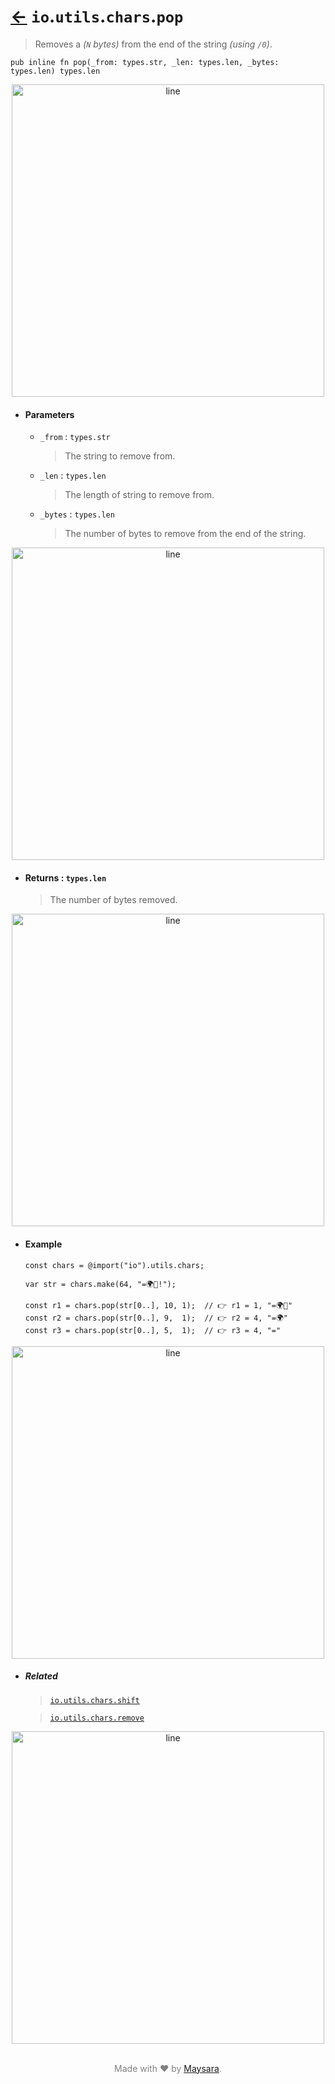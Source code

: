 # [←](../readme.md) `io`.`utils`.`chars`.`pop`

>  Removes a _(`N` bytes)_ from the end of the string _(using `/0`)_.

```zig
pub inline fn pop(_from: types.str, _len: types.len, _bytes: types.len) types.len
```


<div align="center">
<img src="https://raw.githubusercontent.com/Super-ZIG/io/refs/heads/main/docs/dist/img/md/line.png" alt="line" style="width:500px;"/>
</div>

- #### Parameters

    - `_from` : `types.str`

        > The string to remove from.


    - `_len` : `types.len`

        > The length of string to remove from.

    - `_bytes` : `types.len`

        > The number of bytes to remove from the end of the string.

<div align="center">
<img src="https://raw.githubusercontent.com/Super-ZIG/io/refs/heads/main/docs/dist/img/md/line.png" alt="line" style="width:500px;"/>
</div>

- #### Returns : `types.len`

    > The number of bytes removed.

<div align="center">
<img src="https://raw.githubusercontent.com/Super-ZIG/io/refs/heads/main/docs/dist/img/md/line.png" alt="line" style="width:500px;"/>
</div>

- #### Example

    ```zig
    const chars = @import("io").utils.chars;
    ```

    ```zig
    var str = chars.make(64, "=🌍🌟!");

    const r1 = chars.pop(str[0..], 10, 1);  // 👉 r1 = 1, "=🌍🌟"
    const r2 = chars.pop(str[0..], 9,  1);  // 👉 r2 = 4, "=🌍"
    const r3 = chars.pop(str[0..], 5,  1);  // 👉 r3 = 4, "="
    ```

<div align="center">
<img src="https://raw.githubusercontent.com/Super-ZIG/io/refs/heads/main/docs/dist/img/md/line.png" alt="line" style="width:500px;"/>
</div>

- ##### Related

  > [`io.utils.chars.shift`](./shift.md)

  > [`io.utils.chars.remove`](./remove.md)

<div align="center">
<img src="https://raw.githubusercontent.com/Super-ZIG/io/refs/heads/main/docs/dist/img/md/line.png" alt="line" style="width:500px;"/>
</div>

<p align="center" style="color:grey;"><br />Made with ❤️ by <a href="http://github.com/maysara-elshewehy" target="blank">Maysara</a>.</p>